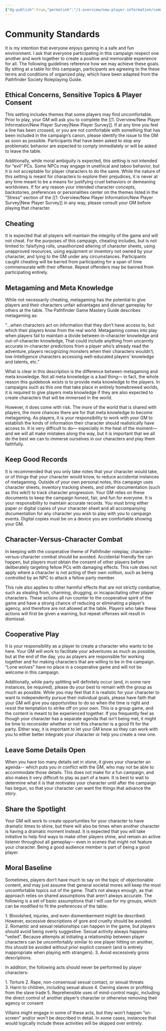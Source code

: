 ```yaml
---
{"dg-publish":true,"permalink":"/1-overview/new-player-information/community-standards/"}
---
```


# Community Standards

It is my intention that everyone enjoys gaming in a safe and fun environment. I ask that everyone participating in this campaign respect one another and work together to create a positive and memorable experience for all. The following guidelines reference how we may achieve these goals. By sitting at a table for this campaign, participants are agreeing to the these terms and conditions of organized play, which have been adapted from the Pathfinder Society Roleplaying Guide.

## Ethical Concerns, Sensitive Topics & Player Consent

This setting includes themes that some players may find uncomfortable. Prior to play, your GM will ask you to complete the [[1. Overview/New Player Information/New Player Survey\|New Player Survey]]. If at any time you feel a line has been crossed, or you are not comfortable with something that has been included in the campaign’s canon, please identify the issue to the GM as soon as possible. Participants that have been asked to stop any problematic behavior are expected to comply immediately or will be asked to leave the table.

Additionally, while moral ambiguity is expected, this setting is not intended for “evil” PCs. Some NPCs may engage in unethical and taboo behavior, but it is not acceptable for player characters to do the same. While the nature of this setting is meant for characters to explore their prejudices, it is never at any time meant to be a means for justifying cruel behaviors or demeaning worldviews. If for any reason your intended character concepts, backstories, preferences or personalities center on the themes listed in the "Stress" section of the  [[1. Overview/New Player Information/New Player Survey\|New Player Survey]] in any way, please consult your GM before playing that character.

## Cheating

It is expected that all players will maintain the integrity of the game and will not cheat. For the purposes of this campaign, cheating includes, but is not limited to: falsifying rolls, unauthorized altering of character sheets, using unapproved resources, using equipment or inventory not owned by your character, and lying to the GM under any circumstances. Participants caught cheating will be barred from participating for a span of time commensurate with their offense. Repeat offenders may be banned from participating entirely.

## Metagaming and Meta Knowledge

While not necessarily cheating, metagaming has the potential to give players and their characters unfair advantages and disrupt gameplay for others at the table. The Pathfinder Game Mastery Guide describes metagaming as:

“...when characters act on information that they don’t have access to, but which their players know from the real world. Metagaming comes into play when players fail to maintain a divide between in-character knowledge and out-of-character knowledge, That could include anything from uncannily accurate in-character predictions from a player who’s already read the adventure, players recognizing monsters when their characters wouldn’t, low-Intelligence characters accessing well-educated players’ knowledge and talents, etc.”

What is clear in this description is the difference between metagaming and meta knowledge. Not all meta knowledge is a bad thing— in fact, the whole reason this guidebook exists is to provide meta knowledge to the players. In campaigns such as this one that take place in entirely homebrewed worlds, it is required to give players meta knowledge if they are also expected to create characters that will be immersed in the world.

However, it does come with risk. The more of the world that is shared with  players, the more chances there are for that meta knowledge to become metagaming. As players, it is your responsibility to work with your GM to establish the kinds of information their character should realistically have access to. It is very difficult to do— especially in the heat of the moment— and we will all make mistakes along the way, but it is important that we all do the best we can to immerse ourselves in our characters and play them faithfully.

## Keep Good Records

It is recommended that you only take notes that your character would take, or of things that your character would know, to reduce accidental instances of metagaming. Outside of your own personal notes, this campaign uses character sheets, inventory tracking sheets, and other documentation (such as this wiki!) to track character progression. Your GM relies on these documents to keep the campaign honest, fair, and fun for everyone. It is your responsibility to maintain accurate records. You must bring either paper or digital copies of your character sheet and all accompanying documentation for any character you wish to play with you to campaign events. Digital copies must be on a device you are comfortable showing your GM.

## Character-Versus-Character Combat

In keeping with the cooperative theme of Pathfinder roleplay, character-versus-character combat should be avoided. Accidental friendly fire can happen, but players must obtain the consent of other players before deliberately targeting fellow PCs with damaging effects. This rule does not apply where a character is not acting of their own volition, such as being controlled by an NPC to attack a fellow party member.

This rule also applies to other harmful effects that are not strictly combative, such as stealing from, charming, drugging, or incapacitating other player characters. These actions all run counter to the cooperative spirit of the game and have a strong chance of reducing or eliminating a player’s agency, and therefore are not allowed at the table. Players who take these actions will first be given a warning, but repeat offenses will result in dismissal.

## Cooperative Play

It is your responsibility as a player to create a character who wants to be here. Your GM will work to facilitate your adventures as much as possible, but at the end of the day, you as players are responsible for working together and for making characters that are willing to be in the campaign. “Lone wolves” have no place in a cooperative game and will not be welcome in this campaign.

Additionally, while party splitting will definitely occur (and, in some rare instances, be required), please do your best to remain with the group as much as possible. While you may feel that it is realistic for your character to want to independently pursue their individual goals, please have faith that your GM will give you opportunities to do so when the time is right and resist the temptation to strike off on your own. This is a group game, and the content is meant to be experienced together. If you frequently feel as though your character has a separate agenda that isn’t being met, it might be time to reconsider whether or not this character is a good fit for the party. Either way, it is important to let your GM know so they can work with you to either better integrate your character or help you create a new one.

## Leave Some Details Open

When you have too many details set in stone, it gives your character an agenda-- which puts you in conflict with the GM, who may not be able to accommodate those details. This does not make for a fun campaign, and also makes it very difficult to play as part of a team. It is best to wait to determine what it is that motivates your character until after the campaign has begun, so that your character can want the things that advance the story.

## Share the Spotlight

Your GM will work to create opportunities for your character to have dramatic times to shine, but there will also be times when another character is having a dramatic moment instead. It is expected that you will take initiative to help find ways to make other players shine, and remain an active listener throughout all gameplay— even in scenes that might not feature your character. Being a good audience member is part of being a good player.

## Moral Baseline

Sometimes, players don’t have much to say on the topic of objectionable content, and may just assume that general societal mores will keep the most uncomfortable topics out of the game. That’s not always enough, as that approach relies on shared assumptions that aren’t always accurate. The following is a set of basic assumptions that I will use for my groups, which can be modified to fit the preferences of the table:

1. Bloodshed, injuries, and even dismemberment might be described. However, excessive descriptions of gore and cruelty should be avoided.
2. Romantic and sexual relationships can happen in the game, but players should avoid being overly suggestive. Sexual activity always happens “veiled”. Because attempts at initiating a relationship between player characters can be uncomfortably similar to one player hitting on another, this should be avoided without prior explicit consent (and is entirely inappropriate when playing with strangers).
3. Avoid excessively gross descriptions.

In addition, the following acts should never be performed by player characters:

1. Torture
2. Rape, non-consensual sexual contact, or sexual threats
3. Harm to children, including sexual abuse
4. Owning slaves or profiting from the slave trade
5. Reprehensible uses of mind-control magic, including the direct control of another player’s character or otherwise removing their agency or consent

Villains might engage in some of these acts, but they won’t happen “on-screen” and/or won’t be described in detail. In some cases, instances that would logically include these activities will be skipped over entirely.
